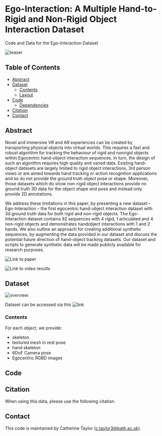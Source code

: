 # Ego-Interaction: A Multiple Hand-to-Rigid and Non-Rigid Object Interaction Dataset
Code and Data for the Ego-Interaction Dataset

![teaser](https://user-images.githubusercontent.com/25514442/104743868-17958680-5744-11eb-96d2-26f17782ba12.png)

## Table of Contents
  * [Abstract](#abstract)
  * [Dataset](#dataset)
    * [Contents](#contents)
    * [Layout](#layout)
  * [Code](#code)
    * [Dependencies](#dependencies)
  * [Citation](#citation)
  * [Contact](#contact)
  
  ## Abstract
  
Novel and immersive VR and AR experiences can be created by transporting physical objects into virtual worlds. This requires a fast and robust algorithm for tracking the behaviour of rigid and nonrigid objects within Egocentric hand-object interaction sequences. In turn, the design of such an algorithm requires high quality and varied data. Existing hand-object datasets are largely limited to rigid object interactions, 3rd person views or are aimed towards hand tracking or action recognition applications and so do not provide the ground truth object pose or shape. Moreover, those datasets which do show non-rigid object interactions provide no ground truth 3D data for the object shape and pose and instead only provide 2D annotations.

We address these limitations in this paper, by presenting a new dataset – Ego-Interaction – the first egocentric hand-object interaction dataset with 3d ground truth data for both rigid and non-rigid objects. The Ego-Interaction dataset contains 92 sequences with 4 rigid, 1 articulated and 4 non-rigid objects and demonstrates handobject interactions with 1 and 2 hands. We also outline an approach for creating additional synthetic sequences, by augmenting the data provided in our dataset and discuss the potential future direction of hand-object tracking datasets. Our dataset and scripts to generate synthetic data will be made publicly available for research purposes.

![Link to paper]()

![Link to video results]()
  
  ## Dataset
  
  ![overview](https://user-images.githubusercontent.com/25514442/104744739-2597d700-5745-11eb-878b-f45fb18a1df9.png)

  Dataset can be accessed via this ![link](https://docs.google.com/forms/d/1OVacDpob5nk5ahKWwX11NE_ppdssYJUYesmlT7kEfCU/edit?usp=sharing)
  
  ### Contents
  
  For each object, we provide:
  * skeleton
  * textured mesh in rest pose
  * hand skeleton
  * 6DoF Camera pose
  * Egocentric RGBD images
  
  ## Code
  
  ## Citation
  
  When using this data, please use the following citation.
  
  ## Contact
  
  This code is maintained by Catherine Taylor (c.taylor3@bath.ac.uk).
